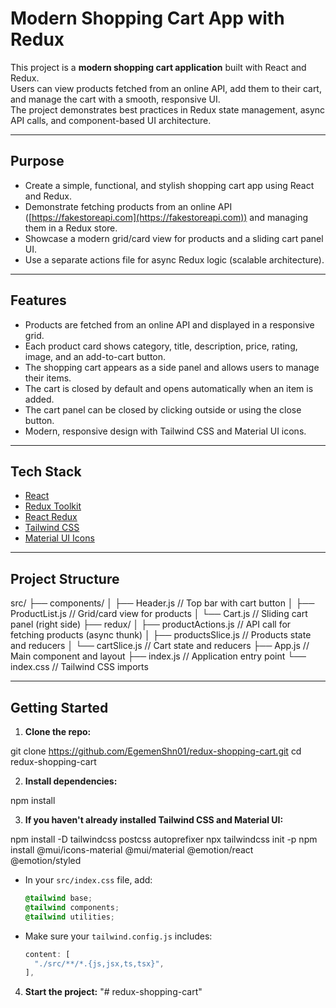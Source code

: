 # Modern Shopping Cart App with Redux

This project is a **modern shopping cart application** built with React and Redux.  
Users can view products fetched from an online API, add them to their cart, and manage the cart with a smooth, responsive UI.  
The project demonstrates best practices in Redux state management, async API calls, and component-based UI architecture.

---

## Purpose

- Create a simple, functional, and stylish shopping cart app using React and Redux.
- Demonstrate fetching products from an online API ([https://fakestoreapi.com](https://fakestoreapi.com)) and managing them in a Redux store.
- Showcase a modern grid/card view for products and a sliding cart panel UI.
- Use a separate actions file for async Redux logic (scalable architecture).

---

## Features

- Products are fetched from an online API and displayed in a responsive grid.
- Each product card shows category, title, description, price, rating, image, and an add-to-cart button.
- The shopping cart appears as a side panel and allows users to manage their items.
- The cart is closed by default and opens automatically when an item is added.
- The cart panel can be closed by clicking outside or using the close button.
- Modern, responsive design with Tailwind CSS and Material UI icons.

---

## Tech Stack

- [React](https://react.dev/)
- [Redux Toolkit](https://redux-toolkit.js.org/)
- [React Redux](https://react-redux.js.org/)
- [Tailwind CSS](https://tailwindcss.com/)
- [Material UI Icons](https://mui.com/material-ui/material-icons/)

---

## Project Structure

src/
├── components/
│ ├── Header.js // Top bar with cart button
│ ├── ProductList.js // Grid/card view for products
│ └── Cart.js // Sliding cart panel (right side)
├── redux/
│ ├── productActions.js // API call for fetching products (async thunk)
│ ├── productsSlice.js // Products state and reducers
│ └── cartSlice.js // Cart state and reducers
├── App.js // Main component and layout
├── index.js // Application entry point
└── index.css // Tailwind CSS imports

---

## Getting Started

1. **Clone the repo:**

git clone https://github.com/EgemenShn01/redux-shopping-cart.git
cd redux-shopping-cart

2. **Install dependencies:**

npm install

3. **If you haven't already installed Tailwind CSS and Material UI:**

npm install -D tailwindcss postcss autoprefixer
npx tailwindcss init -p
npm install @mui/icons-material @mui/material @emotion/react @emotion/styled

- In your `src/index.css` file, add:
  ```css
  @tailwind base;
  @tailwind components;
  @tailwind utilities;
  ```

- Make sure your `tailwind.config.js` includes:
  ```js
  content: [
    "./src/**/*.{js,jsx,ts,tsx}",
  ],
  ```

4. **Start the project:**
"# redux-shopping-cart" 
